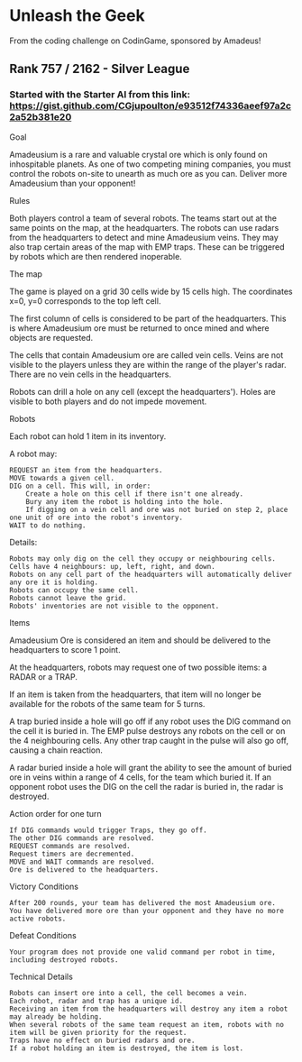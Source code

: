 # Unleash the Geek
From the coding challenge on CodinGame, sponsored by Amadeus!

## Rank 757 / 2162 - Silver League

### Started with the Starter AI from this link: https://gist.github.com/CGjupoulton/e93512f74336aeef97a2c2a52b381e20

Goal

Amadeusium is a rare and valuable crystal ore which is only found on inhospitable planets. As one of two competing mining companies, you must control the robots on-site to unearth as much ore as you can.
Deliver more Amadeusium than your opponent!

Rules

Both players control a team of several robots. The teams start out at the same points on the map, at the headquarters. The robots can use radars from the headquarters to detect and mine Amadeusium veins. They may also trap certain areas of the map with EMP traps. These can be triggered by robots which are then rendered inoperable.

The map

The game is played on a grid 30 cells wide by 15 cells high. The coordinates x=0, y=0 corresponds to the top left cell.

The first column of cells is considered to be part of the headquarters. This is where Amadeusium ore must be returned to once mined and where objects are requested.

The cells that contain Amadeusium ore are called vein cells. Veins are not visible to the players unless they are within the range of the player's radar. There are no vein cells in the headquarters.

Robots can drill a hole on any cell (except the headquarters'). Holes are visible to both players and do not impede movement.

Robots

Each robot can hold 1 item in its inventory.

A robot may:

    REQUEST an item from the headquarters.
    MOVE towards a given cell.
    DIG on a cell. This will, in order:
        Create a hole on this cell if there isn't one already.
        Bury any item the robot is holding into the hole.
        If digging on a vein cell and ore was not buried on step 2, place one unit of ore into the robot's inventory.
    WAIT to do nothing. 

Details:

    Robots may only dig on the cell they occupy or neighbouring cells. Cells have 4 neighbours: up, left, right, and down.
    Robots on any cell part of the headquarters will automatically deliver any ore it is holding.
    Robots can occupy the same cell.
    Robots cannot leave the grid.
    Robots' inventories are not visible to the opponent.

Items

Amadeusium Ore is considered an item and should be delivered to the headquarters to score 1 point.

At the headquarters, robots may request one of two possible items: a RADAR or a TRAP.

If an item is taken from the headquarters, that item will no longer be available for the robots of the same team for 5 turns.

A trap buried inside a hole will go off if any robot uses the DIG command on the cell it is buried in. The EMP pulse destroys any robots on the cell or on the 4 neighbouring cells. Any other trap caught in the pulse will also go off, causing a chain reaction.

A radar buried inside a hole will grant the ability to see the amount of buried ore in veins within a range of 4 cells, for the team which buried it. If an opponent robot uses the DIG on the cell the radar is buried in, the radar is destroyed.

Action order for one turn

    If DIG commands would trigger Traps, they go off.
    The other DIG commands are resolved.
    REQUEST commands are resolved.
    Request timers are decremented.
    MOVE and WAIT commands are resolved.
    Ore is delivered to the headquarters.

Victory Conditions

    After 200 rounds, your team has delivered the most Amadeusium ore.
    You have delivered more ore than your opponent and they have no more active robots.

Defeat Conditions

    Your program does not provide one valid command per robot in time, including destroyed robots.

  Technical Details

    Robots can insert ore into a cell, the cell becomes a vein.
    Each robot, radar and trap has a unique id.
    Receiving an item from the headquarters will destroy any item a robot may already be holding.
    When several robots of the same team request an item, robots with no item will be given priority for the request.
    Traps have no effect on buried radars and ore.
    If a robot holding an item is destroyed, the item is lost.
